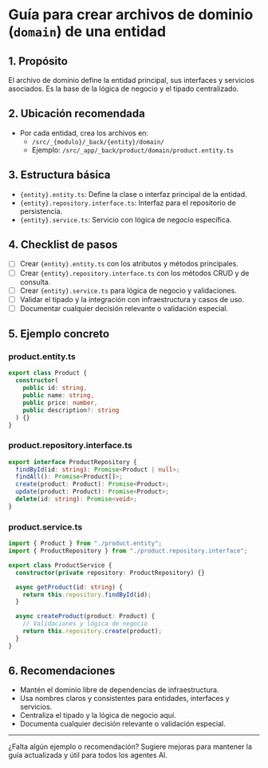 # Guía para crear archivos de dominio (`domain`) de una entidad

## 1. Propósito

El archivo de dominio define la entidad principal, sus interfaces y servicios asociados. Es la base de la lógica de negocio y el tipado centralizado.

## 2. Ubicación recomendada

- Por cada entidad, crea los archivos en:
  - `/src/_{modulo}/_back/{entity}/domain/`
  - Ejemplo: `/src/_app/_back/product/domain/product.entity.ts`

## 3. Estructura básica

- `{entity}.entity.ts`: Define la clase o interfaz principal de la entidad.
- `{entity}.repository.interface.ts`: Interfaz para el repositorio de persistencia.
- `{entity}.service.ts`: Servicio con lógica de negocio específica.

## 4. Checklist de pasos

- [ ] Crear `{entity}.entity.ts` con los atributos y métodos principales.
- [ ] Crear `{entity}.repository.interface.ts` con los métodos CRUD y de consulta.
- [ ] Crear `{entity}.service.ts` para lógica de negocio y validaciones.
- [ ] Validar el tipado y la integración con infraestructura y casos de uso.
- [ ] Documentar cualquier decisión relevante o validación especial.

## 5. Ejemplo concreto

### product.entity.ts
```typescript
export class Product {
  constructor(
    public id: string,
    public name: string,
    public price: number,
    public description?: string
  ) {}
}
```

### product.repository.interface.ts
```typescript
export interface ProductRepository {
  findById(id: string): Promise<Product | null>;
  findAll(): Promise<Product[]>;
  create(product: Product): Promise<Product>;
  update(product: Product): Promise<Product>;
  delete(id: string): Promise<void>;
}
```

### product.service.ts
```typescript
import { Product } from "./product.entity";
import { ProductRepository } from "./product.repository.interface";

export class ProductService {
  constructor(private repository: ProductRepository) {}

  async getProduct(id: string) {
    return this.repository.findById(id);
  }

  async createProduct(product: Product) {
    // Validaciones y lógica de negocio
    return this.repository.create(product);
  }
}
```

## 6. Recomendaciones

- Mantén el dominio libre de dependencias de infraestructura.
- Usa nombres claros y consistentes para entidades, interfaces y servicios.
- Centraliza el tipado y la lógica de negocio aquí.
- Documenta cualquier decisión relevante o validación especial.

---
¿Falta algún ejemplo o recomendación? Sugiere mejoras para mantener la guía actualizada y útil para todos los agentes AI.
